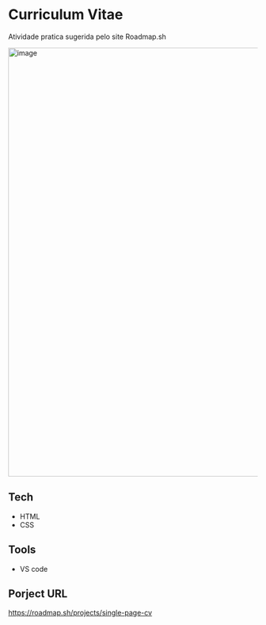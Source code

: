 # Curriculum Vitae
Atividade pratica sugerida pelo site Roadmap.sh

<img width="668" height="865" alt="image" src="https://github.com/user-attachments/assets/16aa74aa-f574-43fe-9273-b36ec2b3a47b" />

## Tech
- HTML
- CSS

## Tools
- VS code

## Porject URL
https://roadmap.sh/projects/single-page-cv
